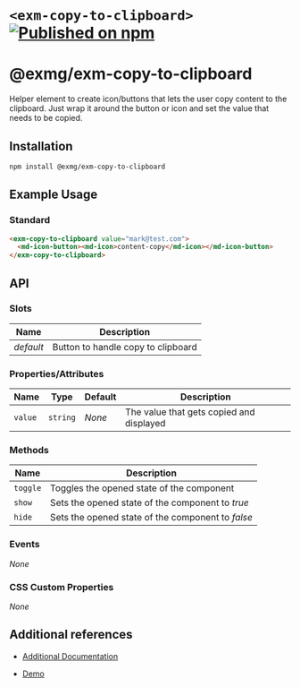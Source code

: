 # `<exm-copy-to-clipboard>` [![Published on npm](https://img.shields.io/npm/v/@exmg/exm-copy-to-clipboard.svg)](https://www.npmjs.com/package/@exmg/exm-copy-to-clipboard)

# @exmg/exm-copy-to-clipboard

Helper element to create icon/buttons that lets the user copy content to the clipboard. Just wrap it around
the button or icon and set the value that needs to be copied.

## Installation

```sh
npm install @exmg/exm-copy-to-clipboard
```

## Example Usage

### Standard

```html
<exm-copy-to-clipboard value="mark@test.com">
  <md-icon-button><md-icon>content-copy</md-icon></md-icon-button>
</exm-copy-to-clipboard>
```

## API

### Slots

| Name      | Description                        |
| --------- | ---------------------------------- |
| _default_ | Button to handle copy to clipboard |

### Properties/Attributes

| Name    | Type     | Default | Description                              |
| ------- | -------- | ------- | ---------------------------------------- |
| `value` | `string` | _None_  | The value that gets copied and displayed |

### Methods

| Name     | Description                                       |
| -------- | ------------------------------------------------- |
| `toggle` | Toggles the opened state of the component         |
| `show`   | Sets the opened state of the component to _true_  |
| `hide`   | Sets the opened state of the component to _false_ |

### Events

_None_

### CSS Custom Properties

_None_

## Additional references

- [Additional Documentation](https://exmg.github.io/exmachina-web-components/ExmCopyToClipboard.html)

- [Demo](https://exmg.github.io/exmachina-web-components/demo/?el=exm-copy-to-clipboard)
